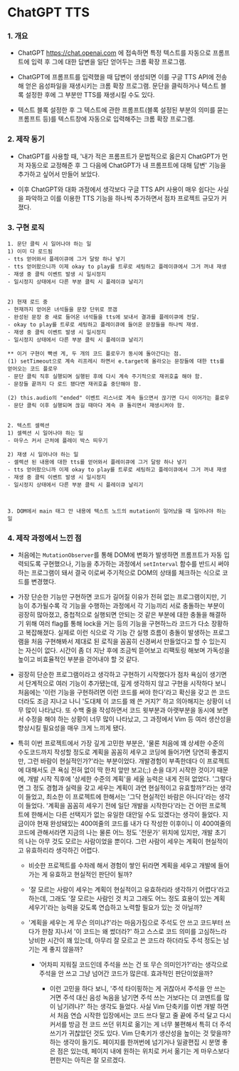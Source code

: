 # ChatGPT TTS


### 1. 개요

- ChatGPT <https://chat.openai.com> 에 접속하면 특정 텍스트를 자동으로 프롬프트에 입력 후 그에 대한 답변을 일단 얻어두는 크롬 확장 프로그램. 

- ChatGPT에 프롬프트를 입력했을 때 답변이 생성되면 이를 구글 TTS API에 전송해 얻은 음성파일을 재생시키는 크롬 확장 프로그램. 문단을 클릭하거나 텍스트 블록 설정한 후에 그 부분만 TTS를 재생시킬 수도 있다.

- 텍스트 블록 설정한 후 그 텍스트에 관한 프롬프트(블록 설정된 부분의 의미를 묻는 프롬프트 등)를 텍스트창에 자동으로 입력해주는 크롬 확장 프로그램.



### 2. 제작 동기

- ChatGPT를 사용할 때, '내가 적은 프롬프트가 문법적으로 옳은지 ChatGPT가 먼저 자동으로 교정해준 후 그 다음에 ChatGPT가 내 프롬프트에 대해 답변' 기능을 추가하고 싶어서 만들어 보았다.

- 이후 ChatGPT와 대화 과정에서 생각보다 구글 TTS API 사용이 매우 쉽다는 사실을 파악하고 이를 이용한 TTS 기능을 하나씩 추가하면서 점차 프로젝트 규모가 커졌다.


### 3. 구현 로직

```
1. 문단 클릭 시 일어나야 하는 일
1) 이미 다 로드됨
- tts 얻어와서 플레이큐에 그거 달랑 하나 넣기
- tts 얻어왔으니까 이제 okay to play를 트루로 세팅하고 플레이큐에서 그거 꺼내 재생
- 재생 중 클릭 이벤트 발생 시 일시정지 
- 일시정지 상태에서 다른 부분 클릭 시 플레이큐 날리기


2) 현재 로드 중
- 현재까지 얻어온 녀석들을 문장 단위로 쪼갬
- 완성된 문장 중 새로 들어온 녀석들을 tts에 보내서 결과를 플레이큐에 전달. 
- okay to play를 트루로 세팅하고 플레이큐에 들어온 문장들을 하나씩 재생.
- 재생 중 클릭 이벤트 발생 시 일시정지 
- 일시정지 상태에서 다른 부분 클릭 시 플레이큐 날리기

** 이거 구현이 빡센 게, 두 개의 코드 플로우가 동시에 돌아간다는 점. 
(1) setTimeout으로 계속 리프레시 하면서 e.target에 올라오는 문장들에 대한 tts를 얻어오는 코드 플로우
- 문단 클릭 직후 실행되며 실행된 후에 다시 계속 주기적으로 재귀호출 해야 함.
- 문장들 끝까지 다 로드 됐다면 재귀호출 중단해야 함.

(2) this.audio의 "ended" 이벤트 리스너로 계속 들으면서 끊기면 다시 이어가는 플로우
- 문단 클릭 이후 실행되며 끊길 때마다 계속 큐 돌리면서 재생시켜야 함.


2. 텍스트 셀렉션
1) 셀렉션 시 일어나야 하는 일
- 마우스 커서 근처에 플레이 박스 띄우기

2) 재생 시 일어나야 하는 일
- 셀렉션 된 내용에 대한 tts를 얻어와서 플레이큐에 그거 달랑 하나 넣기
- tts 얻어왔으니까 이제 okay to play를 트루로 세팅하고 플레이큐에서 그거 꺼내 재생
- 재생 중 클릭 이벤트 발생 시 일시정지 
- 일시정지 상태에서 다른 부분 클릭 시 플레이큐 날리기



3. DOM에서 main 태그 안 내용에 텍스트 노드의 mutation이 일어났을 때 일어나야 하는 일
```




### 4. 제작 과정에서 느낀 점

- 처음에는 `MutationObserver`를 통해 DOM에 변화가 발생하면 프롬프트가 자동 입력되도록 구현했으나, 기능을 추가하는 과정에서 `setInterval` 함수를 반드시 써야 하는 프로그램이 돼서 결국 이로써 주기적으로 DOM의 상태를 체크하는 식으로 코드를 변경했다.

- 가장 단순한 기능만 구현하면 코드가 길어질 이유가 전혀 없는 프로그램이지만, 기능이 추가될수록 각 기능을 수행하는 과정에서 각 기능끼리 서로 충돌하는 부분이 굉장히 많아졌고, 중첩적으로 실행되면 안되는 것 같은 부분에 대한 충돌을 해결하기 위해 여러 flag를 통해 lock을 거는 등의 기능을 구현하느라 코드가 다소 장황하고 복잡해졌다. 실제로 이런 식으로 각 기능 간 실행 흐름이 충돌이 발생하는 프로그램을 처음 구현해봐서 제대로 된 로직을 꼼꼼히 신경써서 만들었다고 할 수 있는지는 자신이 없다. 시간이 좀 더 지난 후에 조금씩 뜯어보고 리팩토링 해보며 가독성을 높이고 비효율적인 부분을 걷어내야 할 것 같다.

- 굉장히 단순한 프로그램이라고 생각하고 구현하기 시작했다가 점차 욕심이 생기면서 단계적으로 여러 기능이 추가됐는데, 깊게 생각하지 않고 구현을 시작하다 보니 처음에는 '이런 기능을 구현하려면 이런 코드를 써야 한다'라고 확신을 갖고 쓴 코드더라도 조금 지나고 나니 '도대체 이 코드를 왜 쓴 거지?' 하고 의아해지는 상황이 너무 많이 나타났다. 또 수백 줄을 작성하면서 코드 윗부분과 아랫부분을 동시에 보면서 수정을 해야 하는 상황이 너무 많이 나타났고, 그 과정에서 Vim 등 여러 생산성을 향상시킬 필요성을 매우 크게 느끼게 됐다.

- 특히 이번 프로젝트에서 가장 깊게 고민한 부분은, '물론 처음에 꽤 상세한 수준의 수도코드까지 작성할 정도로 계획을 꼼꼼히 세우고 코딩에 들어가면 당연히 좋겠지만, 그런 바람이 현실적인가?'라는 부분이었다. 개발경험이 부족한데다 이 프로젝트에 대해서도 큰 욕심 전혀 없이 딱 한치 앞만 보고(;;) 손을 대기 시작한 것이기 때문에, 개발 시작 직후에 '상세한 수준의 계획'을 세울 능력은 내게 전혀 없었다. '그렇다면 그 정도 경험과 실력을 갖고 세우는 계획이 과연 현실적이고 유효할까?'라는 생각이 들었고, 최소한 이 프로젝트에 한해서는 '그닥 현실적인 바람은 아니다'라는 생각이 들었다. '계획을 꼼꼼히 세우기 전에 일단 개발을 시작한다'라는 건 어떤 프로젝트에 한해서는 다른 선택지가 없는 유일한 대안일 수도 있겠다는 생각이 들었다. 지금이야 현재 완성돼있는 400여줄의 코드를 내가 다 작성한 이후이니 이 400여줄의 코드에 관해서라면 지금의 나는 물론 어느 정도 '전문가' 위치에 있지만, 개발 초기의 나는 아무 것도 모르는 사람이었을 뿐이다. 그런 사람이 세우는 계획이 현실적이고 유효하리라 생각하긴 어렵다. 

  - 비슷한 프로젝트를 수차례 해서 경험이 쌓인 뒤라면 계획을 세우고 개발에 들어가는 게 유효하고 현실적인 판단이 될까?
  
  - '잘 모르는 사람이 세우는 계획이 현실적이고 유효하리라 생각하기 어렵다'라고 하는데, 그래도 '잘 모르는 사람인 것 치고 그래도 어느 정도 효용이 있는 계획 세우기'라는 능력을 갖도록 연습하고 노력할 필요가 있는 것 아닐까? 
  
  - '계획을 세우는 게 무슨 의미냐?'라는 마음가짐으로 주석도 안 쓰고 코드부터 쓰다가 한참 지나서 '이 코드는 왜 썼더라?' 하고 스스로 코드 의미를 고심하느라 낭비한 시간이 꽤 있는데, 아무리 잘 모르고 쓴 코드라 하더라도 주석 정도는 남기는 게 좋지 않을까?
  
    - '어차피 지워질 코드인데 주석을 쓰는 건 또 무슨 의미인가?'라는 생각으로 주석을 안 쓰고 그냥 넘어간 코드가 많은데. 효과적인 판단이었을까?
    
      - 이런 고민을 하다 보니, '주석 타이핑하는 게 귀찮아서 주석을 안 쓰는 거면 주석 대신 음성 녹음을 남기면 주석 쓰는 거보다는 더 코멘트를 많이 남기려나?' 하는 생각도 들었다. 사실 Vim 단축키를 이번 개발 하면서 처음 연습 시작한 입장에서는 코드 쓰다 말고 줄 끝에 주석 달고 다시 커서를 방금 전 코드 쓰던 위치로 옮기는 게 너무 불편해서 특히 더 주석 쓰기가 귀찮았던 것도 있다. Vim 단축키가 생산성을 높이는 것 맞을까? 하는 생각이 들기도. 페이지를 한꺼번에 넘기거나 일괄편집 시 분명 좋은 점은 있는데, 페이지 내에 원하는 위치로 커서 옮기는 게 마우스보다 편한지는 아직은 잘 모르겠다. 
